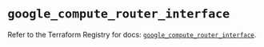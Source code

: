 # `google_compute_router_interface`

Refer to the Terraform Registry for docs: [`google_compute_router_interface`](https://registry.terraform.io/providers/hashicorp/google/6.42.0/docs/resources/compute_router_interface).
